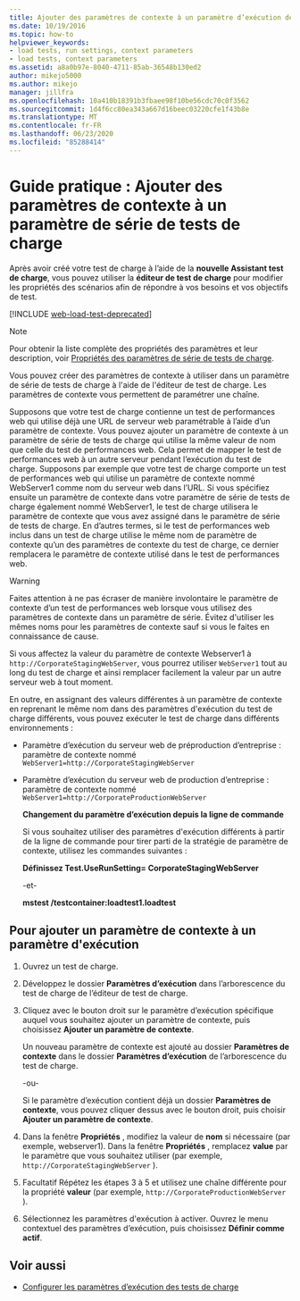 ```yaml
---
title: Ajouter des paramètres de contexte à un paramètre d’exécution de test de charge
ms.date: 10/19/2016
ms.topic: how-to
helpviewer_keywords:
- load tests, run settings, context parameters
- load tests, context parameters
ms.assetid: a8a0b97e-8040-4711-85ab-36548b130ed2
author: mikejo5000
ms.author: mikejo
manager: jillfra
ms.openlocfilehash: 10a410b18391b3fbaee98f10be56cdc70c0f3562
ms.sourcegitcommit: 1d4f6cc80ea343a667d16beec03220cfe1f43b8e
ms.translationtype: MT
ms.contentlocale: fr-FR
ms.lasthandoff: 06/23/2020
ms.locfileid: "85288414"
---
```

# <a name="how-to-add-context-parameters-to-a-load-test-run-setting"></a>Guide pratique : Ajouter des paramètres de contexte à un paramètre de série de tests de charge

Après avoir créé votre test de charge à l’aide de la **nouvelle Assistant test de charge**, vous pouvez utiliser la **éditeur de test de charge** pour modifier les propriétés des scénarios afin de répondre à vos besoins et vos objectifs de test.

[!INCLUDE [web-load-test-deprecated](includes/web-load-test-deprecated.md)]

> [!NOTE]
> Pour obtenir la liste complète des propriétés des paramètres et leur description, voir [Propriétés des paramètres de série de tests de charge](../test/load-test-run-settings-properties.md).

Vous pouvez créer des paramètres de contexte à utiliser dans un paramètre de série de tests de charge à l'aide de l'éditeur de test de charge. Les paramètres de contexte vous permettent de paramétrer une chaîne.

Supposons que votre test de charge contienne un test de performances web qui utilise déjà une URL de serveur web paramétrable à l’aide d’un paramètre de contexte. Vous pouvez ajouter un paramètre de contexte à un paramètre de série de tests de charge qui utilise la même valeur de nom que celle du test de performances web. Cela permet de mapper le test de performances web à un autre serveur pendant l’exécution du test de charge. Supposons par exemple que votre test de charge comporte un test de performances web qui utilise un paramètre de contexte nommé WebServer1 comme nom du serveur web dans l’URL. Si vous spécifiez ensuite un paramètre de contexte dans votre paramètre de série de tests de charge également nommé WebServer1, le test de charge utilisera le paramètre de contexte que vous avez assigné dans le paramètre de série de tests de charge. En d’autres termes, si le test de performances web inclus dans un test de charge utilise le même nom de paramètre de contexte qu’un des paramètres de contexte du test de charge, ce dernier remplacera le paramètre de contexte utilisé dans le test de performances web.

> [!WARNING]
> Faites attention à ne pas écraser de manière involontaire le paramètre de contexte d’un test de performances web lorsque vous utilisez des paramètres de contexte dans un paramètre de série. Évitez d'utiliser les mêmes noms pour les paramètres de contexte sauf si vous le faites en connaissance de cause.

Si vous affectez la valeur du paramètre de contexte Webserver1 à `http://CorporateStagingWebServer`, vous pourrez utiliser `WebServer1` tout au long du test de charge et ainsi remplacer facilement la valeur par un autre serveur web à tout moment.

En outre, en assignant des valeurs différentes à un paramètre de contexte en reprenant le même nom dans des paramètres d'exécution du test de charge différents, vous pouvez exécuter le test de charge dans différents environnements :

- Paramètre d’exécution du serveur web de préproduction d’entreprise : paramètre de contexte nommé `WebServer1=http://CorporateStagingWebServer`

- Paramètre d’exécution du serveur web de production d’entreprise : paramètre de contexte nommé `WebServer1=http://CorporateProductionWebServer`

  **Changement du paramètre d’exécution depuis la ligne de commande**

  Si vous souhaitez utiliser des paramètres d'exécution différents à partir de la ligne de commande pour tirer parti de la stratégie de paramètre de contexte, utilisez les commandes suivantes :

  **Définissez Test.UseRunSetting= CorporateStagingWebServer**

  -et-

  **mstest /testcontainer:loadtest1.loadtest**

## <a name="to-add-a-context-parameter-to-a-run-setting"></a>Pour ajouter un paramètre de contexte à un paramètre d'exécution

1. Ouvrez un test de charge.

2. Développez le dossier **Paramètres d’exécution** dans l’arborescence du test de charge de l’éditeur de test de charge.

3. Cliquez avec le bouton droit sur le paramètre d’exécution spécifique auquel vous souhaitez ajouter un paramètre de contexte, puis choisissez **Ajouter un paramètre de contexte**.

     Un nouveau paramètre de contexte est ajouté au dossier **Paramètres de contexte** dans le dossier **Paramètres d’exécution** de l’arborescence du test de charge.

     -ou-

     Si le paramètre d’exécution contient déjà un dossier **Paramètres de contexte**, vous pouvez cliquer dessus avec le bouton droit, puis choisir **Ajouter un paramètre de contexte**.

4. Dans la fenêtre **Propriétés** , modifiez la valeur de **nom** si nécessaire (par exemple, webserver1). Dans la fenêtre **Propriétés** , remplacez **value** par le paramètre que vous souhaitez utiliser (par exemple, `http://CorporateStagingWebServer` ).

5. Facultatif Répétez les étapes 3 à 5 et utilisez une chaîne différente pour la propriété **valeur** (par exemple, `http://CorporateProductionWebServer` ).

6. Sélectionnez les paramètres d'exécution à activer. Ouvrez le menu contextuel des paramètres d’exécution, puis choisissez **Définir comme actif**.

## <a name="see-also"></a>Voir aussi

- [Configurer les paramètres d’exécution des tests de charge](../test/configure-load-test-run-settings.md)
